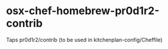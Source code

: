 # osx-chef-homebrew-pr0d1r2-contrib
Taps pr0d1r2/contrib (to be used in kitchenplan-config/Cheffile)
